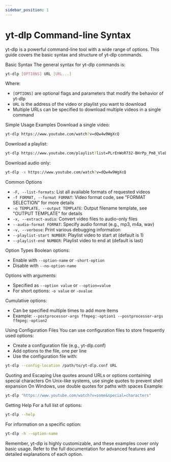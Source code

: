 ```yaml
---
sidebar_position: 1
---
```


# yt-dlp Command-line Syntax

yt-dlp is a powerful command-line tool with a wide range of options. This guide covers the basic syntax and structure of yt-dlp commands.

Basic Syntax
The general syntax for yt-dlp commands is:

```bash
yt-dlp [OPTIONS] URL [URL...]
```

Where:

- `[OPTIONS]` are optional flags and parameters that modify the behavior of yt-dlp
- `URL` is the address of the video or playlist you want to download
- Multiple URLs can be specified to download multiple videos in a single command

Simple Usage Examples
Download a single video:

```bash
yt-dlp https://www.youtube.com/watch?v=dQw4w9WgXcQ
```

Download a playlist:

```bash
yt-dlp https://www.youtube.com/playlist?list=PLrEnWoR732-BHrPp_Pm8_VleD68f9s14-
```

Download audio only:

```bash
yt-dlp -x https://www.youtube.com/watch?v=dQw4w9WgXcQ
```

Common Options

- `-F, --list-formats`: List all available formats of requested videos
- `-f FORMAT, --format FORMAT`: Video format code, see "FORMAT SELECTION" for more details
- `-o TEMPLATE, --output TEMPLATE`: Output filename template, see "OUTPUT TEMPLATE" for details
- `-x, --extract-audio`: Convert video files to audio-only files
- `--audio-format FORMAT`: Specify audio format (e.g., mp3, m4a, wav)
- `-v, --verbose`: Print various debugging information
- `--playlist-start NUMBER`: Playlist video to start at (default is 1)
- `--playlist-end NUMBER`: Playlist video to end at (default is last)

Option Types
Boolean options:

- Enable with `--option-name` or `-short-option`
- Disable with `--no-option-name`

Options with arguments:

- Specified as `--option value` or `--option=value`
- For short options: `-o value` or `-ovalue`

Cumulative options:

- Can be specified multiple times to add more items
- Example: `--postprocessor-args ffmpeg:-option1 --postprocessor-args ffmpeg:-option2`

Using Configuration Files
You can use configuration files to store frequently used options:

- Create a configuration file (e.g., yt-dlp.conf)
- Add options to the file, one per line
- Use the configuration file with:

```bash
yt-dlp --config-location /path/to/yt-dlp.conf URL
```

Quoting and Escaping
Use quotes around URLs or options containing special characters
On Unix-like systems, use single quotes to prevent shell expansion
On Windows, use double quotes for paths with spaces
Example:

```bash
yt-dlp "https://www.youtube.com/watch?v=some&special=characters"
```

Getting Help
For a full list of options:

```bash
yt-dlp --help
```

For information on a specific option:

```bash
yt-dlp -h --option-name
```

Remember, yt-dlp is highly customizable, and these examples cover only basic usage. Refer to the full documentation for advanced features and detailed explanations of each option.
